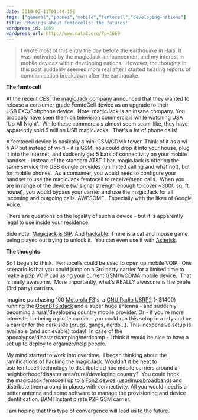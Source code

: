 ```yaml
---
date: 2010-02-11T01:44:15Z
tags: ["general","phones","mobile","femtocell","developing-nations"]
title: 'Musings about femtocells: the futures!'
wordpress_id: 1669
wordpress_url: http://www.nata2.org/?p=1669
---
```


<blockquote>I wrote most of this entry the day before the earthquake in Haiti. It was motivated by the magicJack announcement and my interest in mobile devices within developing nations.  However, the thoughts in this post suddenly seemed more real after I started hearing reports of communication breakdown after the earthquake.</blockquote>
<strong>The femtocell</strong>

At the recent CES, the <a href="http://en.wikipedia.org/wiki/MagicJack">magicJack company</a> announced that they wanted to release a consumer grade FemtoCell device as an upgrade to their USB FXO/Softphone device.  Note: magicJack is an insane company. You probably have seen them on television commercials while watching USA 'Up All Night'.  While these commercials almost seem scam-like, they have apparently sold 5 million USB magicJacks.  That's a lot of phone calls!

A femtocell device is basically a mini GSM/CDMA tower. Think of it as a wi-fi AP but instead of wi-fi - it is GSM. You could drop it into your house, plug it into the Internet, and suddenly get 5 bars of connectivity on your mobile handset - instead of the standard AT&amp;T 1 bar. magicJack is offering the same service the USB dongle provides (unlimited calling and what not), but for mobile phones.  As a consumer, you would need to configure your handset to use the magicJack femtocell to receive/send calls.  When you are in range of the device (w/ signal strength enough to cover ~3000 sq. ft. house), you would bypass your carrier and use the magicJack for all incoming and outgoing calls. AWESOME.  Especially with the likes of Google Voice.

There are questions on the legality of such a device - but it is apparently legal to use inside your residence.

Side note: <a href="http://www.google.com/search?q=magicjack+sip">Magicjack is SIP</a>. And <a href="http://magicjackhacks.com/">hackable</a>. There is a cat and mouse game being played out trying to unlock it.  You can even use it with <a href="http://en.wikipedia.org/wiki/Asterisk_(PBX)">Asterisk</a>.

<strong>The thoughts</strong>

So I began to think.  Femtocells could be used to open up mobile VOIP.  One scenario is that you could jump on a 3rd party carrier for a limited time to make a p2p VOIP call using your current GSM/WCDMA mobile device.  That is really awesome.  More importantly, what's REALLY awesome is the pirate (3rd party) carriers.

Imagine purchasing 100 <a href="http://www.nata2.org/2010/01/17/i-love-phones-designed-for-developing-countries/">Motorola F3</a>'s, a <a href="http://en.wikipedia.org/wiki/Gnu_radio">GNU Radio USRP2</a> (~$1400) running the <a href="http://en.wikipedia.org/wiki/OpenBTS">OpenBTS stack</a> and a super huge antenna - and suddenly becoming a rural/developing country mobile provider. Or - if you're more interested in being a pirate carrier - you could run this setup in a city and be a carrier for the dark side (drugs, gangs, nerds...). This inexpensive setup is available (and achievable) today!  In case of the apocalypse/disaster/camping/nerdcamp - I think it would be nice to have a set up to deploy to organize/help people.

My mind started to work into overtime.  I began thinking about the ramifications of hacking the magicJack. Wouldn't it be neat to use femtocell technology to distribute ad hoc mobile carriers around a neighborhood/disaster area/rural/developing country?  You could hook the magicJack femtocell up to a <a href="http://en.wikipedia.org/wiki/FON#Fonera_2.0n">Fon2 device (usb/linux/broadband)</a> and distribute them around in places with connectivity. All you would need is a better antenna and some software to manage the provisioning and device identification. BAM! Instant pirate P2P GSM carrier.

I am hoping that this type of convergence will lead us <a href="http://www.imdb.com/title/tt0088763/">to the future</a>.
